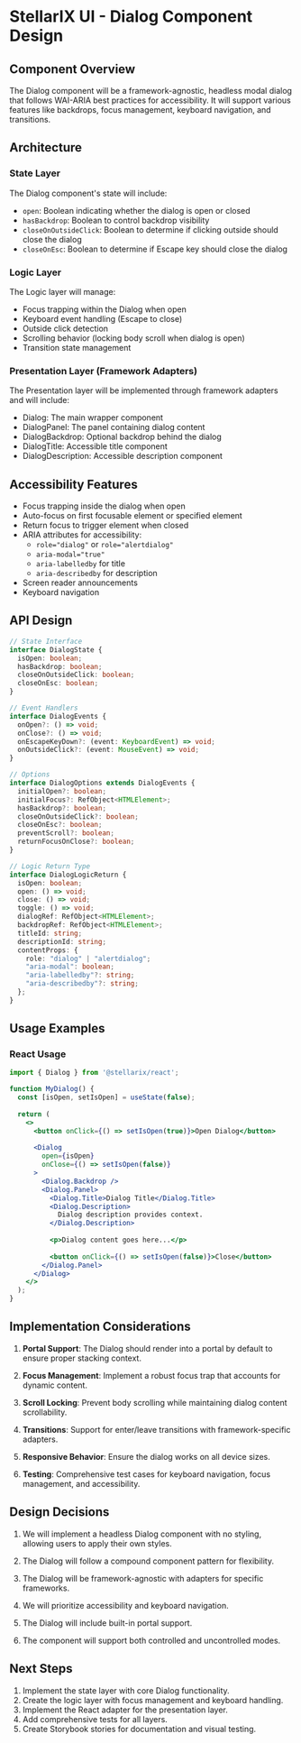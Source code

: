 # StellarIX UI - Dialog Component Design

## Component Overview
The Dialog component will be a framework-agnostic, headless modal dialog that follows WAI-ARIA best practices for accessibility. It will support various features like backdrops, focus management, keyboard navigation, and transitions.

## Architecture

### State Layer
The Dialog component's state will include:
- `open`: Boolean indicating whether the dialog is open or closed
- `hasBackdrop`: Boolean to control backdrop visibility
- `closeOnOutsideClick`: Boolean to determine if clicking outside should close the dialog
- `closeOnEsc`: Boolean to determine if Escape key should close the dialog

### Logic Layer
The Logic layer will manage:
- Focus trapping within the Dialog when open
- Keyboard event handling (Escape to close)
- Outside click detection
- Scrolling behavior (locking body scroll when dialog is open)
- Transition state management

### Presentation Layer (Framework Adapters)
The Presentation layer will be implemented through framework adapters and will include:
- Dialog: The main wrapper component
- DialogPanel: The panel containing dialog content
- DialogBackdrop: Optional backdrop behind the dialog
- DialogTitle: Accessible title component
- DialogDescription: Accessible description component

## Accessibility Features
- Focus trapping inside the dialog when open
- Auto-focus on first focusable element or specified element
- Return focus to trigger element when closed
- ARIA attributes for accessibility:
  - `role="dialog"` or `role="alertdialog"`
  - `aria-modal="true"`
  - `aria-labelledby` for title
  - `aria-describedby` for description
- Screen reader announcements
- Keyboard navigation

## API Design

```typescript
// State Interface
interface DialogState {
  isOpen: boolean;
  hasBackdrop: boolean;
  closeOnOutsideClick: boolean;
  closeOnEsc: boolean;
}

// Event Handlers
interface DialogEvents {
  onOpen?: () => void;
  onClose?: () => void;
  onEscapeKeyDown?: (event: KeyboardEvent) => void;
  onOutsideClick?: (event: MouseEvent) => void;
}

// Options
interface DialogOptions extends DialogEvents {
  initialOpen?: boolean;
  initialFocus?: RefObject<HTMLElement>;
  hasBackdrop?: boolean;
  closeOnOutsideClick?: boolean; 
  closeOnEsc?: boolean;
  preventScroll?: boolean;
  returnFocusOnClose?: boolean;
}

// Logic Return Type
interface DialogLogicReturn {
  isOpen: boolean;
  open: () => void;
  close: () => void;
  toggle: () => void;
  dialogRef: RefObject<HTMLElement>;
  backdropRef: RefObject<HTMLElement>;
  titleId: string;
  descriptionId: string;
  contentProps: {
    role: "dialog" | "alertdialog";
    "aria-modal": boolean;
    "aria-labelledby"?: string;
    "aria-describedby"?: string;
  };
}
```

## Usage Examples

### React Usage
```jsx
import { Dialog } from '@stellarix/react';

function MyDialog() {
  const [isOpen, setIsOpen] = useState(false);
  
  return (
    <>
      <button onClick={() => setIsOpen(true)}>Open Dialog</button>
      
      <Dialog 
        open={isOpen} 
        onClose={() => setIsOpen(false)}
      >
        <Dialog.Backdrop />
        <Dialog.Panel>
          <Dialog.Title>Dialog Title</Dialog.Title>
          <Dialog.Description>
            Dialog description provides context.
          </Dialog.Description>
          
          <p>Dialog content goes here...</p>
          
          <button onClick={() => setIsOpen(false)}>Close</button>
        </Dialog.Panel>
      </Dialog>
    </>
  );
}
```

## Implementation Considerations

1. **Portal Support**: The Dialog should render into a portal by default to ensure proper stacking context.

2. **Focus Management**: Implement a robust focus trap that accounts for dynamic content.

3. **Scroll Locking**: Prevent body scrolling while maintaining dialog content scrollability.

4. **Transitions**: Support for enter/leave transitions with framework-specific adapters.

5. **Responsive Behavior**: Ensure the dialog works on all device sizes.

6. **Testing**: Comprehensive test cases for keyboard navigation, focus management, and accessibility.

## Design Decisions

1. We will implement a headless Dialog component with no styling, allowing users to apply their own styles.

2. The Dialog will follow a compound component pattern for flexibility.

3. The Dialog will be framework-agnostic with adapters for specific frameworks.

4. We will prioritize accessibility and keyboard navigation.

5. The Dialog will include built-in portal support.

6. The component will support both controlled and uncontrolled modes.

## Next Steps

1. Implement the state layer with core Dialog functionality.
2. Create the logic layer with focus management and keyboard handling.
3. Implement the React adapter for the presentation layer.
4. Add comprehensive tests for all layers.
5. Create Storybook stories for documentation and visual testing. 